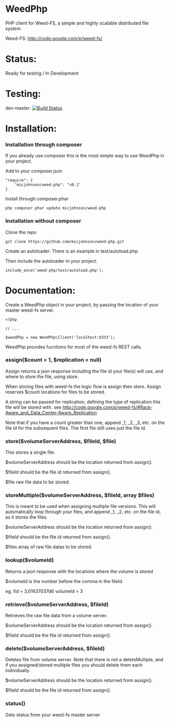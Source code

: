 
WeedPhp
======================

PHP client for Weed-FS, a simple and highly scalable distributed file system.

Weed-FS:
http://code.google.com/p/weed-fs/

Status:
======================
Ready for testing / In Development

Testing:
======================
dev-master: [![Build Status](https://travis-ci.org/micjohnson/weed-php.png?branch=master)](https://travis-ci.org/micjohnson/weed-php)

Installation:
======================
### Installation through composer
If you already use composer this is the most simple way to use WeedPhp in your project.

Add to your composer.json
```
"require": {
    "micjohnson/weed-php": "v0.1"
}
```

Install through composer.phar
```
php composer.phar update micjohnson/weed-php
```

### Installation without composer
Clone the repo
```
git clone https://github.com/micjohnson/weed-php.git
```

Create an autoloader. There is an example in test/autoload.php

Then include the autoloader in your project.

```
include_once('weed-php/test/autoload.php');
```

Documentation:
======================
Create a WeedPhp object in your project, by passing the location of your master weed-fs server.
```
<?php

// ...

$weedPhp = new WeedPhp\Client('localhost:9333');

```

WeedPhp provides fucntions for most of the weed-fs REST calls.

### assign($count = 1, $replication = null)
Assign returns a json response including the file id your file(s) will use, and where to store the file, using store.  

When storing files with weed-fs the logic flow is assign then store. Assign reserves $count locations for files to be stored.    

A string can be passed for replication, defining the type of replication this file will be stored with. see http://code.google.com/p/weed-fs/#Rack-Aware_and_Data_Center-Aware_Replication  

Note that if you have a count greater than one, append _1, _2, _3, etc. on the file id for the subsequent files. The first file still uses just the file id.  

### store($volumeServerAddress, $fileId, $file)
This stores a single file.

$volumeServerAddress should be the location returned from assign().

$fileId should be the file id returned from assign().

$file raw file data to be stored.

### storeMultiple($volumeServerAddress, $fileId, array $files)
This is meant to be used when assigning multiple file versions. This will automatically loop through your files, and append _1, _2, etc. on the file id, as it stores the files.

$volumeServerAddress should be the location returned from assign().

$fileId should be the file id returned from assign().

$files array of raw file datas to be stored.

### lookup($volumeId)
Returns a json response with the locations where the volume is stored

$volumeId is the number before the comma in the fileId.

eg.
fid = 3,01637037d6
volumeId = 3

### retrieve($volumeServerAddress, $fileId)
Retrieves the raw file data from a volume server.  

$volumeServerAddress should be the location returned from assign(). 

$fileId should be the file id returned from assign().

### delete($volumeServerAddress, $fileId)
Deletes file from volume server. Note that there is not a deleteMultiple, and if you assigned/stored multiple files you should delete them each individually.  

$volumeServerAddress should be the location returned from assign().  

$fileId should be the file id returned from assign().  

### status()
Gets status from your weed-fs master server